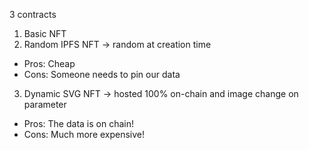 3 contracts

1. Basic NFT
2. Random IPFS NFT -> random at creation time

-   Pros: Cheap
-   Cons: Someone needs to pin our data

3. Dynamic SVG NFT -> hosted 100% on-chain and image change on parameter

-   Pros: The data is on chain!
-   Cons: Much more expensive!
